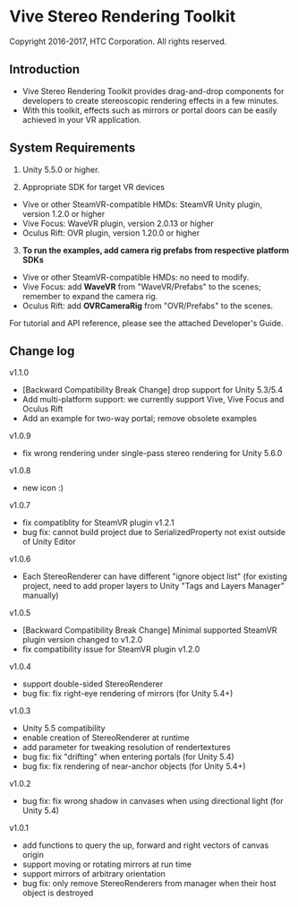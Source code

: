 # Vive Stereo Rendering Toolkit
Copyright 2016-2017, HTC Corporation. All rights reserved.

## Introduction

- Vive Stereo Rendering Toolkit provides drag-and-drop components for developers to create stereoscopic rendering effects in a few minutes. 
- With this toolkit, effects such as mirrors or portal doors can be easily achieved in your VR application.

## System Requirements

1. Unity 5.5.0 or higher.

2. Appropriate SDK for target VR devices
 - Vive or other SteamVR-compatible HMDs: SteamVR Unity plugin, version 1.2.0 or higher
 - Vive Focus: WaveVR plugin, version 2.0.13 or higher
 - Oculus Rift: OVR plugin, version 1.20.0 or higher

3. **To run the examples, add camera rig prefabs from respective platform SDKs**
 - Vive or other SteamVR-compatible HMDs: no need to modify.
 - Vive Focus: add **WaveVR** from "WaveVR/Prefabs" to the scenes; remember to expand the camera rig.
 - Oculus Rift: add **OVRCameraRig** from "OVR/Prefabs" to the scenes.

For tutorial and API reference, please see the attached Developer's Guide.

## Change log

v1.1.0
 - [Backward Compatibility Break Change] drop support for Unity 5.3/5.4
 - Add multi-platform support: we currently support Vive, Vive Focus and Oculus Rift
 - Add an example for two-way portal; remove obsolete examples
 
v1.0.9
 - fix wrong rendering under single-pass stereo rendering for Unity 5.6.0

v1.0.8
 - new icon :)

v1.0.7
 - fix compatiblity for SteamVR plugin v1.2.1
 - bug fix: cannot build project due to SerializedProperty not exist outside of Unity Editor 

v1.0.6
 - Each StereoRenderer can have different "ignore object list"
   (for existing project, need to add proper layers to Unity "Tags and Layers Manager" manually)

v1.0.5
 - [Backward Compatibility Break Change] Minimal supported SteamVR plugin version changed to v1.2.0
 - fix compatibility issue for SteamVR plugin v1.2.0

v1.0.4
 - support double-sided StereoRenderer
 - bug fix: fix right-eye rendering of mirrors (for Unity 5.4+)

v1.0.3
 - Unity 5.5 compatibility
 - enable creation of StereoRenderer at runtime
 - add parameter for tweaking resolution of rendertextures
 - bug fix: fix "drifting" when entering portals (for Unity 5.4)
 - bug fix: fix rendering of near-anchor objects (for Unity 5.4+)

v1.0.2
 - bug fix: fix wrong shadow in canvases when using directional light (for Unity 5.4)

v1.0.1
 - add functions to query the up, forward and right vectors of canvas origin
 - support moving or rotating mirrors at run time
 - support mirrors of arbitrary orientation
 - bug fix: only remove StereoRenderers from manager when their host object is destroyed